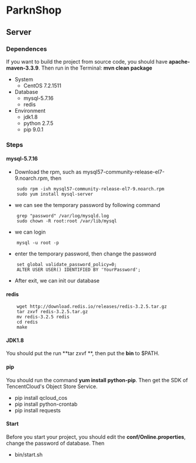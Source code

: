 # ParknShop
## Server

### Dependences

If you want to build the project from source code, you should have **apache-maven-3.3.9**. Then run in the Terminal: **mvn clean package** 

* System
	* CentOS 7.2.1511
* Database
	* mysql-5.7.16
	* redis
* Environment
	* jdk1.8
	* python 2.7.5
	* pip 9.0.1

### Steps
#### mysql-5.7.16

* Download the rpm, such as mysql57-community-release-el7-9.noarch.rpm, then
```
	sudo rpm -ivh mysql57-community-release-el7-9.noarch.rpm
	sudo yum install mysql-server
```
* we can see the temporary password by following command
```
	grep "password" /var/log/mysqld.log
	sudo chown -R root:root /var/lib/mysql
```
* we can login
```
	mysql -u root -p
```
* enter the temporary password, then change the password
```
	set global validate_password_policy=0;
	ALTER USER USER() IDENTIFIED BY 'YourPassword';
```
* After exit, we can init our database


#### redis

```
	wget http://download.redis.io/releases/redis-3.2.5.tar.gz
	tar zxvf redis-3.2.5.tar.gz
	mv redis-3.2.5 redis
	cd redis
	make
```

#### JDK1.8

You should put the run **tar zxvf **, then put the **bin** to $PATH.

#### pip

You should run the command **yum install python-pip**.
Then get the SDK of TencentCloud's Object Store Service.

* pip install qcloud_cos
* pip install python-crontab
* pip install requests

#### Start

Before you start your project, you should edit the **conf/Online.properties**, change the password of database. Then

* bin/start.sh

